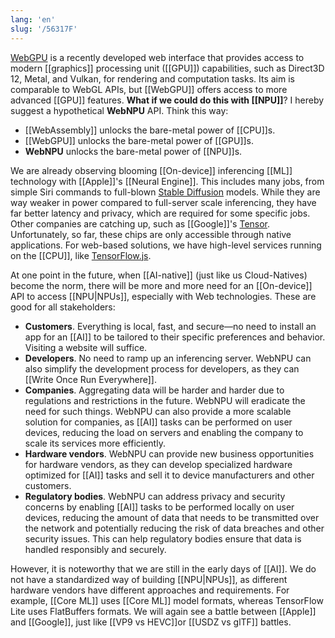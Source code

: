 ```yaml
---
lang: 'en'
slug: '/56317F'
---
```


[WebGPU](https://gpuweb.github.io/gpuweb/) is a recently developed web interface that provides access to modern [[graphics]] processing unit ([[GPU]]) capabilities, such as Direct3D 12, Metal, and Vulkan, for rendering and computation tasks. Its aim is comparable to WebGL APIs, but [[WebGPU]] offers access to more advanced [[GPU]] features. **What if we could do this with [[NPU]]**? I hereby suggest a hypothetical **WebNPU** API. Think this way:

- [[WebAssembly]] unlocks the bare-metal power of [[CPU]]s.
- [[WebGPU]] unlocks the bare-metal power of [[GPU]]s.
- **WebNPU** unlocks the bare-metal power of [[NPU]]s.

We are already observing blooming [[On-device]] inferencing [[ML]] technology with [[Apple]]'s [[Neural Engine]]. This includes many jobs, from simple Siri commands to full-blown [Stable Diffusion](https://github.com/apple/ml-stable-diffusion) models. While they are way weaker in power compared to full-server scale inferencing, they have far better latency and privacy, which are required for some specific jobs. Other companies are catching up, such as [[Google]]'s [Tensor](https://blog.google/products/pixel/introducing-google-tensor/). Unfortunately, so far, these chips are only accessible through native applications. For web-based solutions, we have high-level services running on the [[CPU]], like [TensorFlow.js](https://www.tensorflow.org/js).

At one point in the future, when [[AI-native]] (just like us Cloud-Natives) become the norm, there will be more and more need for an [[On-device]] API to access [[NPU|NPUs]], especially with Web technologies. These are good for all stakeholders:

- **Customers**. Everything is local, fast, and secure—no need to install an app for an [[AI]] to be tailored to their specific preferences and behavior. Visiting a website will suffice.
- **Developers**. No need to ramp up an inferencing server. WebNPU can also simplify the development process for developers, as they can [[Write Once Run Everywhere]].
- **Companies**. Aggregating data will be harder and harder due to regulations and restrictions in the future. WebNPU will eradicate the need for such things. WebNPU can also provide a more scalable solution for companies, as [[AI]] tasks can be performed on user devices, reducing the load on servers and enabling the company to scale its services more efficiently.
- **Hardware vendors**. WebNPU can provide new business opportunities for hardware vendors, as they can develop specialized hardware optimized for [[AI]] tasks and sell it to device manufacturers and other customers.
- **Regulatory bodies**. WebNPU can address privacy and security concerns by enabling [[AI]] tasks to be performed locally on user devices, reducing the amount of data that needs to be transmitted over the network and potentially reducing the risk of data breaches and other security issues. This can help regulatory bodies ensure that data is handled responsibly and securely.

However, it is noteworthy that we are still in the early days of [[AI]]. We do not have a standardized way of building [[NPU|NPUs]], as different hardware vendors have different approaches and requirements. For example, [[Core ML]] uses [[Core ML]] model formats, whereas TensorFlow Lite uses FlatBuffers formats. We will again see a battle between [[Apple]] and [[Google]], just like [[VP9 vs HEVC]]or [[USDZ vs glTF]] battles.

